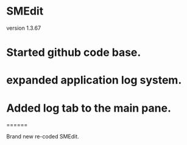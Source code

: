 SMEdit
======
version 1.3.67
# Started github code base.
# expanded application log system. 
# Added log tab to the main pane.

======

Brand new re-coded SMEdit.
